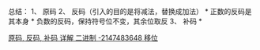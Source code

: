 总结：
1、 原码
2、 反码（引入的目的是将减法，替换成加法）
    *  正数的反码是其本身
    *  负数的反码，保持符号位不变，其余位取反
3、 补码
    *  

[原码, 反码, 补码 详解 二进制 -2147483648 移位](https://blog.csdn.net/qq_16234613/article/details/78734222)